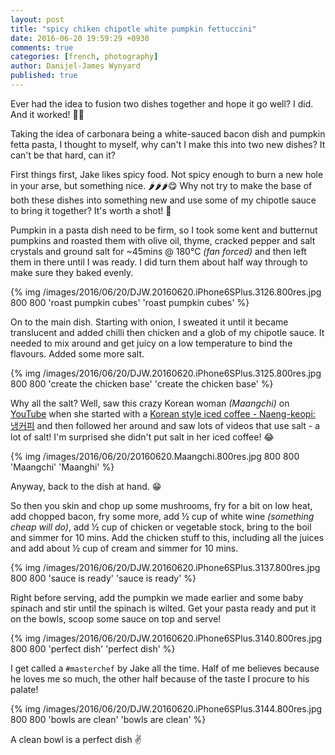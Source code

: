 ```yaml
---
layout: post
title: "spicy chiken chipotle white pumpkin fettuccini"
date: 2016-06-20 19:59:29 +0930
comments: true
categories: [french, photography]
author: Danijel-James Wynyard
published: true
---
```

Ever had the idea to fusion two dishes together and hope it go well? I did. And it worked! 🙌🏻

Taking the idea of carbonara being a white-sauced bacon dish and pumpkin fetta pasta, I thought to myself, why can't I make this into two new dishes? It can't be that hard, can it?

First things first, Jake likes spicy food. Not spicy enough to burn a new hole in your arse, but something nice. 🌶🌶🌶😋 Why not try to make the base of both these dishes into something new and use some of my chipotle sauce to bring it together? It's worth a shot! 🔫

Pumpkin in a pasta dish need to be firm, so I took some kent and butternut pumpkins and roasted them with olive oil, thyme, cracked pepper and salt crystals and ground salt for ~45mins @ 180°C _(fan forced)_ and then left them in there until I was ready. I did turn them about half way through to make sure they baked evenly.

{% img /images/2016/06/20/DJW.20160620.iPhone6SPlus.3126.800res.jpg 800 800 'roast pumpkin cubes' 'roast pumpkin cubes' %}

On to the main dish. Starting with onion, I sweated it until it became translucent and added chilli then chicken and a glob of my chipotle sauce. It needed to mix around and get juicy on a low temperature to bind the flavours. Added some more salt.

{% img /images/2016/06/20/DJW.20160620.iPhone6SPlus.3125.800res.jpg 800 800 'create the chicken base' 'create the chicken base' %}

Why all the salt? Well, saw this crazy Korean woman _(Maangchi)_ on [YouTube](https://www.youtube.com/?gl=AU&hl=en-GB) when she started with a [Korean style iced coffee - Naeng-keopi: 냉커피](https://www.youtube.com/watch?v=4zNKal3PI_Q) and then followed her around and saw lots of videos that use salt - a lot of salt! I'm surprised she didn't put salt in her iced coffee! 😂

{% img /images/2016/06/20/20160620.Maangchi.800res.jpg 800 800 'Maangchi' 'Maanghi' %}

Anyway, back to the dish at hand. 😁

So then you skin and chop up some mushrooms, fry for a bit on low heat, add chopped bacon, fry some more, add &frac12; cup of white wine _(something cheap will do)_, add &frac12; cup of chicken or vegetable stock, bring to the boil and simmer for 10 mins. Add the chicken stuff to this, including all the juices and add about &frac12; cup of cream and simmer for 10 mins.

{% img /images/2016/06/20/DJW.20160620.iPhone6SPlus.3137.800res.jpg 800 800 'sauce is ready' 'sauce is ready' %}

Right before serving, add the pumpkin we made earlier and some baby spinach and stir until the spinach is wilted. Get your pasta ready and put it on the bowls, scoop some sauce on top and serve!

{% img /images/2016/06/20/DJW.20160620.iPhone6SPlus.3140.800res.jpg 800 800 'perfect dish' 'perfect dish' %}

I get called a `#masterchef` by Jake all the time. Half of me believes because he loves me so much, the other half because of the taste I procure to his palate!

{% img /images/2016/06/20/DJW.20160620.iPhone6SPlus.3144.800res.jpg 800 800 'bowls are clean' 'bowls are clean' %}

A clean bowl is a perfect dish ✌️


